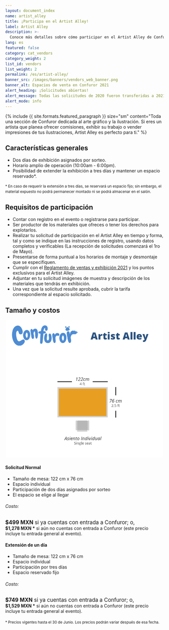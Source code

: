 ```yaml
---
layout: document_index
name: artist_alley
title: ¡Participa en el Artist Alley!
label: Artist Alley
description: >-
  Conoce más detalles sobre cómo participar en el Artist Alley de Confuror 2021.
lang: es
featured: false
category: cat_vendors
category_weight: 2
list_id: vendors
list_weight: 2
permalink: /es/artist-alley/
banner_src: /images/banners/vendors_web_banner.png
banner_alt: Espacios de venta en Confuror 2021
alert_heading: ¡Solicitudes abiertas!
alert_message: Todas las solicitudes de 2020 fueron transferidas a 2021 y la convocatoria sigue abierta. Podrás solicitar tu espacio al realizar tu registro a Confuror 2021, o si ya lo tienes, podrás hacerlo desde la administración de tu cuenta.
alert_mode: info
---
```


{%
  include {{ site.formats.featured_paragraph }}
  size="sm"
  content="Toda una sección de Confuror dedicada al arte gráfico y la ilustración. Si eres un artista que planea ofrecer comisiones, exhibir su trabajo o vender impresiones de tus ilustraciones, Artist Alley es perfecto para ti."
%}

## Características generales

- Dos días de exhibición asignados por sorteo.
- Horario amplio de operación (10:00am - 6:00pm).
- Posibilidad de extender la exhibición a tres días y mantener un espacio reservado*.

<span style="font-size: smaller;">* En caso de requerir la extensión a tres días, se reservará un espacio fijo; sin embargo, el material expuesto no podrá permanecer montado ni se podrá almacenar en el salón.</span>

## Requisitos de participación

- Contar con registro en el evento o registrarse para participar.
- Ser productor de los materiales que ofreces o tener los derechos para explotarlos.
- Realizar tu solicitud de participación en el Artist Alley en tiempo y forma, tal y como se indique en las instrucciones de registro, usando datos completos y verificables (La recepción de solicitudes comenzará el 1ro de Mayo).
- Presentarse de forma puntual a los horarios de montaje y desmontaje que se especifiquen.
- Cumplir con el [Reglamento de ventas y exhibición 2021](/es/reglamento-de-venta/) y los puntos exclusivos para el Artist Alley.
- Adjuntar en tu solicitud imágenes de muestra y descripción de los materiales que tendrás en exhibición.
- Una vez que la solicitud resulte aprobada, cubrir la tarifa correspondiente al espacio solicitado.

## Tamaño y costos

<div style="text-align: center;">
  <img src="/images/pictures/artist_alley.png" class="img-fluid" style="max-width: 500px;">
</div>

<div class="container-overflow">
  <div class="row">
    <div class="col-md-6">
      <h4>Solicitud Normal</h4>
      <ul>
        <li>Tamaño de mesa: 122 cm x 76 cm</li>
        <li>Espacio individual</li>
        <li>Participación de dos días asignados por sorteo</li>
        <li>El espacio se elige al llegar</li>
      </ul>
      <h6>Costo:</h6>
      <span style="font-size: larger;"><strong class="text-secondary">$499 MXN</strong> si ya cuentas con entrada a Confuror; o,</span>
      <br>
      <span><strong>$1,278 MXN *</strong> si aún no cuentas con entrada a Confuror (este precio incluye tu entrada general al evento).</span>
    </div>
    <div class="col-md-6">
      <h4>Extensión de un día</h4>
      <ul>
        <li>Tamaño de mesa: 122 cm x 76 cm</li>
        <li>Espacio individual</li>
        <li>Participación por tres días</li>
        <li>Espacio reservado fijo</li>
      </ul>
      <h6>Costo:</h6>
      <span style="font-size: larger;"><strong class="text-secondary">$749 MXN</strong> si ya cuentas con entrada a Confuror; o,</span>
      <br>
      <span><strong>$1,529 MXN *</strong> si aún no cuentas con entrada a Confuror (este precio incluye tu entrada general al evento).</span>
    </div>
  </div>
  <br>
  <span style="font-size: smaller;">* Precios vigentes hasta el 30 de Junio. Los precios podrán variar después de esa fecha.</span>
</div>